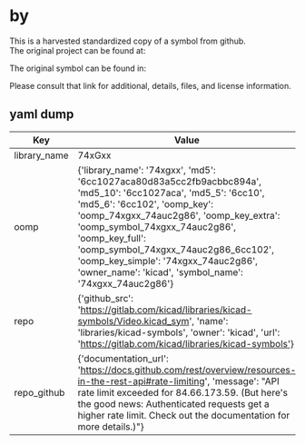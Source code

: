 #  by   
This is a harvested standardized copy of a symbol from github.  
The original project can be found at:  
  
The original symbol can be found in:

Please consult that link for additional, details, files, and license information.  
## yaml dump  
| Key | Value |  
| --- | --- |  
| library_name | 74xGxx |  
| oomp | {'library_name': '74xgxx', 'md5': '6cc1027aca80d83a5cc2fb9acbbc894a', 'md5_10': '6cc1027aca', 'md5_5': '6cc10', 'md5_6': '6cc102', 'oomp_key': 'oomp_74xgxx_74auc2g86', 'oomp_key_extra': 'oomp_symbol_74xgxx_74auc2g86', 'oomp_key_full': 'oomp_symbol_74xgxx_74auc2g86_6cc102', 'oomp_key_simple': '74xgxx_74auc2g86', 'owner_name': 'kicad', 'symbol_name': '74xgxx_74auc2g86'} |  
| repo | {'github_src': 'https://gitlab.com/kicad/libraries/kicad-symbols/Video.kicad_sym', 'name': 'libraries/kicad-symbols', 'owner': 'kicad', 'url': 'https://gitlab.com/kicad/libraries/kicad-symbols'} |  
| repo_github | {'documentation_url': 'https://docs.github.com/rest/overview/resources-in-the-rest-api#rate-limiting', 'message': "API rate limit exceeded for 84.66.173.59. (But here's the good news: Authenticated requests get a higher rate limit. Check out the documentation for more details.)"} |  


